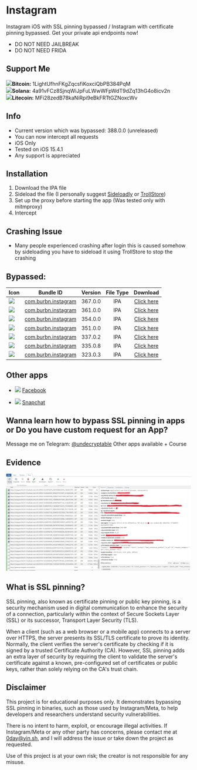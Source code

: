 # Instagram

Instagram iOS with SSL pinning bypassed / Instagram with certificate pinning bypassed.
Get your private api endpoints now! 
- DO NOT NEED JAILBREAK 
- DO NOT NEED FRIDA

## Support Me
<img src="https://cdn-icons-png.flaticon.com/512/5968/5968260.png" width="20">**Bitcoin:** 1LightUfhnFKgZqcsfiKoxciQbPB384PqM   
<img src="https://upload.wikimedia.org/wikipedia/en/thumb/b/b9/Solana_logo.png/252px-Solana_logo.png" width="20">**Solana:** 4a91vFCz8SjnqWiJpFuLWwWFpWdT9dZq13hG4o8icv2n   
<img src="https://cdn.freebiesupply.com/logos/large/2x/litecoin-logo-png-transparent.png" width="20">**Litecoin:** MFi28zedB78kaNiRpi9eBkFRTtGZNoxcWv   

## Info

- Current version which was bypassed: 388.0.0 (unreleased)
- You can now intercept all requests
- iOS Only
- Tested on iOS 15.4.1
- Any support is appreciated
 
## Installation
1. Download the IPA file
2. Sideload the file (I personally suggest [Sideloadly](https://sideloadly.io/) or [TrollStore](https://github.com/opa334/TrollStore))
3. Set up the proxy before starting the app (Was tested only with mitmproxy)
4. Intercept

## Crashing Issue
- Many people experienced crashing after login this is caused somehow by sideloading you have to sideload it using TrollStore to stop the crashing

## Bypassed:

| Icon | Bundle ID | Version | File Type | Download |
| ------------------ |:------:|:------:|:------:|:------:|
| <img src="http://pngimg.com/uploads/instagram/instagram_PNG10.png" width="20">| [com.burbn.instagram](https://github.com/culturally/Instagram-iOS-SSL-pinning-bypass/releases/download/367.0/Instagram367.0.ipa) | 367.0.0 | IPA | [Click here](https://github.com/culturally/Instagram-iOS-SSL-pinning-bypass/releases/download/367.0/Instagram367.0.ipa) |
| <img src="http://pngimg.com/uploads/instagram/instagram_PNG10.png" width="20">| [com.burbn.instagram](https://github.com/culturally/Instagram-iOS-SSL-pinning-bypass/releases/download/361.0/Instagram361.0.ipa) | 361.0.0 | IPA | [Click here](https://github.com/culturally/Instagram-iOS-SSL-pinning-bypass/releases/download/361.0/Instagram361.0.ipa) |
| <img src="http://pngimg.com/uploads/instagram/instagram_PNG10.png" width="20">| [com.burbn.instagram](https://github.com/culturally/Instagram-iOS-SSL-pinning-bypass/releases/download/354.0.0/Instagram354.0.0.ipa) | 354.0.0 | IPA | [Click here](https://github.com/culturally/Instagram-iOS-SSL-pinning-bypass/releases/download/354.0.0/Instagram354.0.0.ipa) |
| <img src="http://pngimg.com/uploads/instagram/instagram_PNG10.png" width="20">| [com.burbn.instagram](https://github.com/culturally/Instagram-iOS-SSL-pinning-bypass/releases/download/351.0.0/Instagram351.0.0.ipa) | 351.0.0 | IPA | [Click here](https://github.com/culturally/Instagram-iOS-SSL-pinning-bypass/releases/download/351.0.0/Instagram351.0.0.ipa) |
| <img src="http://pngimg.com/uploads/instagram/instagram_PNG10.png" width="20">| [com.burbn.instagram](https://github.com/culturally/Instagram-iOS-SSL-pinning-bypass/releases/download/337.0.2/Instagram337.0.2.ipa) | 337.0.2 | IPA | [Click here](https://github.com/culturally/Instagram-iOS-SSL-pinning-bypass/releases/download/337.0.2/Instagram337.0.2.ipa) |
| <img src="http://pngimg.com/uploads/instagram/instagram_PNG10.png" width="20">| [com.burbn.instagram](https://github.com/culturally/Instagram-iOS-SSL-pinning-bypass/releases/download/335.0.8/Instagram335.0.8.ipa) | 335.0.8 | IPA | [Click here](https://github.com/culturally/Instagram-iOS-SSL-pinning-bypass/releases/download/335.0.8/Instagram335.0.8.ipa) |
| <img src="http://pngimg.com/uploads/instagram/instagram_PNG10.png" width="20">| [com.burbn.instagram](https://github.com/culturally/Instagram-iOS-SSL-pinning-bypass/releases/download/323.0.3/Instagram323.0.3.ipa) | 323.0.3 | IPA | [Click here](https://github.com/culturally/Instagram-iOS-SSL-pinning-bypass/releases/download/323.0.3/Instagram323.0.3.ipa) |


## Other apps
- <img src="https://pngimg.com/uploads/facebook_logos/facebook_logos_PNG19753.png" width="20"> [Facebook](https://github.com/culturally/Facebook-iOS-SSL-pinning-bypass/)

- <img src="https://cdn-icons-png.flaticon.com/512/3670/3670166.png" width="20"> [Snapchat](https://github.com/culturally/Instagram-iOS-SSL-pinning-bypass)

## Wanna learn how to bypass SSL pinning in apps or Do you have custom request for an App?
Message me on Telegram: [@undecryptable](https://t.me/undecryptable)
Other apps available + Course

## Evidence

![](https://github.com/culturally/Instagram-iOS-SSL-pinning-bypass/blob/main/ev.jpg)

## What is SSL pinning?

SSL pinning, also known as certificate pinning or public key pinning, is a security mechanism used in digital communication to enhance the security of a connection, particularly within the context of Secure Sockets Layer (SSL) or its successor, Transport Layer Security (TLS).

When a client (such as a web browser or a mobile app) connects to a server over HTTPS, the server presents its SSL/TLS certificate to prove its identity. Normally, the client verifies the server's certificate by checking if it is signed by a trusted Certificate Authority (CA). However, SSL pinning adds an extra layer of security by requiring the client to validate the server's certificate against a known, pre-configured set of certificates or public keys, rather than solely relying on the CA's trust chain.

## Disclaimer
This project is for educational purposes only. It demonstrates bypassing SSL pinning in binaries, such as those used by Instagram/Meta, to help developers and researchers understand security vulnerabilities.

There is no intent to harm, exploit, or encourage illegal activities. If Instagram/Meta or any other party has concerns, please contact me at 0day@yin.sh, and I will address the issue or take down the project as requested.

Use of this project is at your own risk; the creator is not responsible for any misuse.

